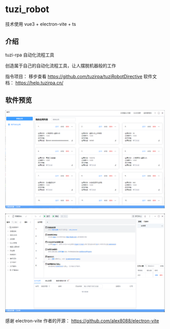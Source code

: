 # tuzi_robot
技术使用 vue3 + electron-vite + ts 

## 介绍

tuzi-rpa
自动化流程工具

创造属于自己的自动化流程工具，让人摆脱机器般的工作

指令项目： 移步查看 https://github.com/tuzirpa/tuziRobotDirective
软件文档： https://help.tuzirpa.cn/

## 软件预览

![应用管理页](image.png)

![百度搜索自动化](image-1.png)


感谢 electron-vite 作者的开源： https://github.com/alex8088/electron-vite
